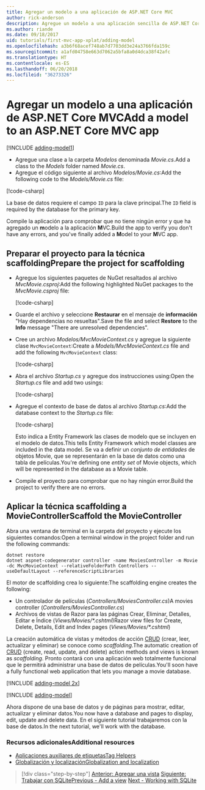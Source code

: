```yaml
---
title: Agregar un modelo a una aplicación de ASP.NET Core MVC
author: rick-anderson
description: Agregue un modelo a una aplicación sencilla de ASP.NET Core.
ms.author: riande
ms.date: 09/18/2017
uid: tutorials/first-mvc-app-xplat/adding-model
ms.openlocfilehash: a3b6f68acef748ab7d7703dd3e24a3766fda159c
ms.sourcegitcommit: a1afd04758e663d7062a5bfa8a0d4dca38f42afc
ms.translationtype: HT
ms.contentlocale: es-ES
ms.lasthandoff: 06/20/2018
ms.locfileid: "36273326"
---
```

# <a name="add-a-model-to-an-aspnet-core-mvc-app"></a><span data-ttu-id="b9bbf-103">Agregar un modelo a una aplicación de ASP.NET Core MVC</span><span class="sxs-lookup"><span data-stu-id="b9bbf-103">Add a model to an ASP.NET Core MVC app</span></span>

[!INCLUDE [adding-model1](../../includes/mvc-intro/adding-model1.md)]

* <span data-ttu-id="b9bbf-104">Agregue una clase a la carpeta *Modelos* denominada *Movie.cs*.</span><span class="sxs-lookup"><span data-stu-id="b9bbf-104">Add a class to the *Models* folder named *Movie.cs*.</span></span>
* <span data-ttu-id="b9bbf-105">Agregue el código siguiente al archivo *Modelos/Movie.cs*:</span><span class="sxs-lookup"><span data-stu-id="b9bbf-105">Add the following code to the *Models/Movie.cs* file:</span></span>

[!code-csharp[](../../tutorials/first-mvc-app/start-mvc/sample/MvcMovie/Models/MovieNoEF.cs?name=snippet_1)]

<span data-ttu-id="b9bbf-106">La base de datos requiere el campo `ID` para la clave principal.</span><span class="sxs-lookup"><span data-stu-id="b9bbf-106">The `ID` field is required by the database for the primary key.</span></span> 

<span data-ttu-id="b9bbf-107">Compile la aplicación para comprobar que no tiene ningún error y que ha agregado un **m**odelo a la aplicación **M**VC.</span><span class="sxs-lookup"><span data-stu-id="b9bbf-107">Build the app to verify you don't have any errors, and you've finally added a **M**odel to your **M**VC app.</span></span>

## <a name="prepare-the-project-for-scaffolding"></a><span data-ttu-id="b9bbf-108">Preparar el proyecto para la técnica scaffolding</span><span class="sxs-lookup"><span data-stu-id="b9bbf-108">Prepare the project for scaffolding</span></span>

- <span data-ttu-id="b9bbf-109">Agregue los siguientes paquetes de NuGet resaltados al archivo *MvcMovie.csproj*:</span><span class="sxs-lookup"><span data-stu-id="b9bbf-109">Add the following highlighted NuGet packages to the *MvcMovie.csproj* file:</span></span>
             
   [!code-csharp[](start-mvc/sample/MvcMovie/MvcMovie.csproj?highlight=7,10)]

- <span data-ttu-id="b9bbf-110">Guarde el archivo y seleccione **Restaurar** en el mensaje de **información** "Hay dependencias no resueltas".</span><span class="sxs-lookup"><span data-stu-id="b9bbf-110">Save the file and select **Restore** to the **Info** message "There are unresolved dependencies".</span></span>
- <span data-ttu-id="b9bbf-111">Cree un archivo *Modelos/MvcMovieContext.cs* y agregue la siguiente clase `MvcMovieContext`:</span><span class="sxs-lookup"><span data-stu-id="b9bbf-111">Create a *Models/MvcMovieContext.cs* file and add the following `MvcMovieContext` class:</span></span>

   [!code-csharp[](start-mvc/sample/MvcMovie/Models/MvcMovieContext.cs)]
   
- <span data-ttu-id="b9bbf-112">Abra el archivo *Startup.cs* y agregue dos instrucciones using:</span><span class="sxs-lookup"><span data-stu-id="b9bbf-112">Open the *Startup.cs* file and add two usings:</span></span>

   [!code-csharp[](start-mvc/sample/MvcMovie/Startup.cs?name=snippet1&highlight=1,2)]

- <span data-ttu-id="b9bbf-113">Agregue el contexto de base de datos al archivo *Startup.cs*:</span><span class="sxs-lookup"><span data-stu-id="b9bbf-113">Add the database context to the *Startup.cs* file:</span></span>

   [!code-csharp[](start-mvc/sample/MvcMovie/Startup.cs?name=snippet2&highlight=6-7)]

  <span data-ttu-id="b9bbf-114">Esto indica a Entity Framework las clases de modelo que se incluyen en el modelo de datos.</span><span class="sxs-lookup"><span data-stu-id="b9bbf-114">This tells Entity Framework which model classes are included in the data model.</span></span> <span data-ttu-id="b9bbf-115">Se va a definir un *conjunto de entidades* de objetos Movie, que se representarán en la base de datos como una tabla de películas.</span><span class="sxs-lookup"><span data-stu-id="b9bbf-115">You're defining one *entity set* of Movie objects, which will be represented in the database as a Movie table.</span></span>

- <span data-ttu-id="b9bbf-116">Compile el proyecto para comprobar que no hay ningún error.</span><span class="sxs-lookup"><span data-stu-id="b9bbf-116">Build the project to verify there are no errors.</span></span>

## <a name="scaffold-the-moviecontroller"></a><span data-ttu-id="b9bbf-117">Aplicar la técnica scaffolding a MovieController</span><span class="sxs-lookup"><span data-stu-id="b9bbf-117">Scaffold the MovieController</span></span>

<span data-ttu-id="b9bbf-118">Abra una ventana de terminal en la carpeta del proyecto y ejecute los siguientes comandos:</span><span class="sxs-lookup"><span data-stu-id="b9bbf-118">Open a terminal window in the project folder and run the following commands:</span></span>

```
dotnet restore
dotnet aspnet-codegenerator controller -name MoviesController -m Movie -dc MvcMovieContext --relativeFolderPath Controllers --useDefaultLayout --referenceScriptLibraries 
```
<span data-ttu-id="b9bbf-119">El motor de scaffolding crea lo siguiente:</span><span class="sxs-lookup"><span data-stu-id="b9bbf-119">The scaffolding engine creates the following:</span></span>

* <span data-ttu-id="b9bbf-120">Un controlador de películas (*Controllers/MoviesController.cs*)</span><span class="sxs-lookup"><span data-stu-id="b9bbf-120">A movies controller (*Controllers/MoviesController.cs*)</span></span>
* <span data-ttu-id="b9bbf-121">Archivos de vistas de Razor para las páginas Crear, Eliminar, Detalles, Editar e Índice (*Views/Movies/\*.cshtml*)</span><span class="sxs-lookup"><span data-stu-id="b9bbf-121">Razor view files for Create, Delete, Details, Edit and Index pages (*Views/Movies/\*.cshtml*)</span></span>

<span data-ttu-id="b9bbf-122">La creación automática de vistas y métodos de acción [CRUD](https://wikipedia.org/wiki/Create,_read,_update_and_delete) (crear, leer, actualizar y eliminar) se conoce como *scaffolding*.</span><span class="sxs-lookup"><span data-stu-id="b9bbf-122">The automatic creation of [CRUD](https://wikipedia.org/wiki/Create,_read,_update_and_delete) (create, read, update, and delete) action methods and views is known as *scaffolding*.</span></span> <span data-ttu-id="b9bbf-123">Pronto contará con una aplicación web totalmente funcional que le permitirá administrar una base de datos de películas.</span><span class="sxs-lookup"><span data-stu-id="b9bbf-123">You'll soon have a fully functional web application that lets you manage a movie database.</span></span>

[!INCLUDE [adding-model 2x](../../includes/mvc-intro/adding-model2xp.md)]

[!INCLUDE [adding-model](../../includes/mvc-intro/adding-model3.md)]

<span data-ttu-id="b9bbf-124">Ahora dispone de una base de datos y de páginas para mostrar, editar, actualizar y eliminar datos.</span><span class="sxs-lookup"><span data-stu-id="b9bbf-124">You now have a database and pages to display, edit, update and delete data.</span></span> <span data-ttu-id="b9bbf-125">En el siguiente tutorial trabajaremos con la base de datos.</span><span class="sxs-lookup"><span data-stu-id="b9bbf-125">In the next tutorial, we'll work with the database.</span></span>

### <a name="additional-resources"></a><span data-ttu-id="b9bbf-126">Recursos adicionales</span><span class="sxs-lookup"><span data-stu-id="b9bbf-126">Additional resources</span></span>

* [<span data-ttu-id="b9bbf-127">Aplicaciones auxiliares de etiquetas</span><span class="sxs-lookup"><span data-stu-id="b9bbf-127">Tag Helpers</span></span>](xref:mvc/views/tag-helpers/intro)
* [<span data-ttu-id="b9bbf-128">Globalización y localización</span><span class="sxs-lookup"><span data-stu-id="b9bbf-128">Globalization and localization</span></span>](xref:fundamentals/localization)

> [!div class="step-by-step"]
> <span data-ttu-id="b9bbf-129">[Anterior: Agregar una vista](adding-view.md)
> [Siguiente: Trabajar con SQLite](working-with-sql.md)</span><span class="sxs-lookup"><span data-stu-id="b9bbf-129">[Previous - Add a view](adding-view.md)
[Next - Working with SQLite](working-with-sql.md)</span></span>
